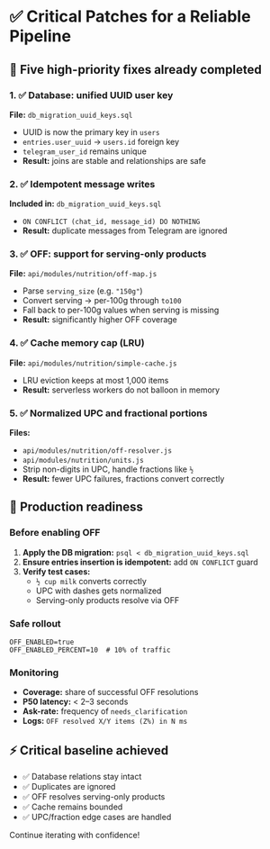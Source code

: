 # ✅ Critical Patches for a Reliable Pipeline

## 🎯 Five high-priority fixes already completed

### 1. ✅ Database: unified UUID user key
**File:** `db_migration_uuid_keys.sql`
- UUID is now the primary key in `users`
- `entries.user_uuid` → `users.id` foreign key
- `telegram_user_id` remains unique
- **Result:** joins are stable and relationships are safe

### 2. ✅ Idempotent message writes
**Included in:** `db_migration_uuid_keys.sql`
- `ON CONFLICT (chat_id, message_id) DO NOTHING`
- **Result:** duplicate messages from Telegram are ignored

### 3. ✅ OFF: support for serving-only products
**File:** `api/modules/nutrition/off-map.js`
- Parse `serving_size` (e.g. `"150g"`)
- Convert serving → per-100g through `to100`
- Fall back to per-100g values when serving is missing
- **Result:** significantly higher OFF coverage

### 4. ✅ Cache memory cap (LRU)
**File:** `api/modules/nutrition/simple-cache.js`
- LRU eviction keeps at most 1,000 items
- **Result:** serverless workers do not balloon in memory

### 5. ✅ Normalized UPC and fractional portions
**Files:** 
- `api/modules/nutrition/off-resolver.js`
- `api/modules/nutrition/units.js`
- Strip non-digits in UPC, handle fractions like `½`
- **Result:** fewer UPC failures, fractions convert correctly

## 🚀 Production readiness

### Before enabling OFF
1. **Apply the DB migration:** `psql < db_migration_uuid_keys.sql`
2. **Ensure entries insertion is idempotent:** add `ON CONFLICT` guard
3. **Verify test cases:**
   - `½ cup milk` converts correctly
   - UPC with dashes gets normalized
   - Serving-only products resolve via OFF

### Safe rollout
```
OFF_ENABLED=true
OFF_ENABLED_PERCENT=10  # 10% of traffic
```

### Monitoring
- **Coverage:** share of successful OFF resolutions
- **P50 latency:** < 2–3 seconds
- **Ask-rate:** frequency of `needs_clarification`
- **Logs:** `OFF resolved X/Y items (Z%) in N ms`

## ⚡ Critical baseline achieved
- ✅ Database relations stay intact  
- ✅ Duplicates are ignored  
- ✅ OFF resolves serving-only products  
- ✅ Cache remains bounded  
- ✅ UPC/fraction edge cases are handled  

Continue iterating with confidence!
